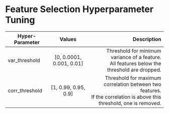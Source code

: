 # Feature Selection Hyperparameter Tuning

| Hyper-Parameter |          Values          |                                                                                                                Description |
| --------------- | :----------------------: | -------------------------------------------------------------------------------------------------------------------------: |
| var\_threshold  | [0, 0.0001, 0.001, 0.01] |                          Threshold for minimum variance of a feature. <br /> All features below the threshold are dropped. |
| corr\_threshold |   [1, 0.99, 0.95, 0.9]   | Threshold for maximum correlation between two features. <br /> If the correlation is above this threshold, one is removed. |